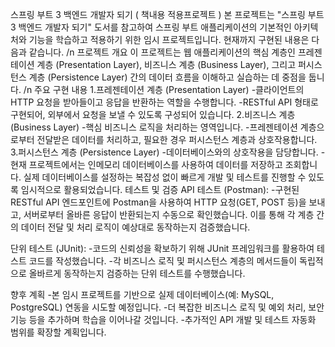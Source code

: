 스프링 부트 3 백엔드 개발자 되기  ( 책내용 적용프로젝트 ) 
본 프로젝트는 "스프링 부트 3 백엔드 개발자 되기" 도서를 참고하여 스프링 부트 애플리케이션의 기본적인 아키텍처와 기능을 학습하고 적용하기 위한 임시 프로젝트입니다. 현재까지 구현된 내용은 다음과 같습니다.
/n
프로젝트 개요
이 프로젝트는 웹 애플리케이션의 핵심 계층인 프레젠테이션 계층 (Presentation Layer), 비즈니스 계층 (Business Layer), 그리고 퍼시스턴스 계층 (Persistence Layer) 간의 데이터 흐름을 이해하고 실습하는 데 중점을 둡니다.
/n
주요 구현 내용
  1.프레젠테이션 계층 (Presentation Layer)
    -클라이언트의 HTTP 요청을 받아들이고 응답을 반환하는 역할을 수행합니다.
    -RESTful API 형태로 구현되어, 외부에서 요청을 보낼 수 있도록 구성되어 있습니다.
  2.비즈니스 계층 (Business Layer)
    -핵심 비즈니스 로직을 처리하는 영역입니다.
    -프레젠테이션 계층으로부터 전달받은 데이터를 처리하고, 필요한 경우 퍼시스턴스 계층과 상호작용합니다.
  3.퍼시스턴스 계층 (Persistence Layer)
    -데이터베이스와의 상호작용을 담당합니다.
    -현재 프로젝트에서는 인메모리 데이터베이스를 사용하여 데이터를 저장하고 조회합니다. 실제 데이터베이스를 설정하는 복잡성 없이 빠르게 개발 및 테스트를 진행할 수 있도록 임시적으로 활용되었습니다.
테스트 및 검증
  API 테스트 (Postman):
    -구현된 RESTful API 엔드포인트에 Postman을 사용하여 HTTP 요청(GET, POST 등)을 보내고, 서버로부터 올바른 응답이 반환되는지 수동으로 확인했습니다. 이를 통해 각 계층 간의 데이터 전달 및 처리 로직이 예상대로 동작하는지 검증했습니다.
  
  단위 테스트 (JUnit):
    -코드의 신뢰성을 확보하기 위해 JUnit 프레임워크를 활용하여 테스트 코드를 작성했습니다.
    -각 비즈니스 로직 및 퍼시스턴스 계층의 메서드들이 독립적으로 올바르게 동작하는지 검증하는 단위 테스트를 수행했습니다.
    
향후 계획
    -본 임시 프로젝트를 기반으로 실제 데이터베이스(예: MySQL, PostgreSQL) 연동을 시도할 예정입니다.
    -더 복잡한 비즈니스 로직 및 예외 처리, 보안 기능 등을 추가하며 학습을 이어나갈 것입니다.
    -추가적인 API 개발 및 테스트 자동화 범위를 확장할 계획입니다.
